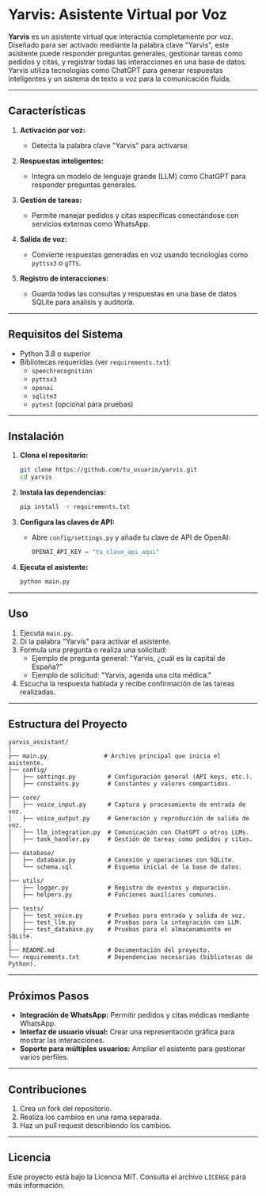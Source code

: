# Yarvis: Asistente Virtual por Voz

**Yarvis** es un asistente virtual que interactúa completamente por voz. Diseñado para ser activado mediante la palabra clave "Yarvis", este asistente puede responder preguntas generales, gestionar tareas como pedidos y citas, y registrar todas las interacciones en una base de datos. Yarvis utiliza tecnologías como ChatGPT para generar respuestas inteligentes y un sistema de texto a voz para la comunicación fluida.

---

## Características

1. **Activación por voz:**
   - Detecta la palabra clave "Yarvis" para activarse.

2. **Respuestas inteligentes:**
   - Integra un modelo de lenguaje grande (LLM) como ChatGPT para responder preguntas generales.

3. **Gestión de tareas:**
   - Permite manejar pedidos y citas específicas conectándose con servicios externos como WhatsApp.

4. **Salida de voz:**
   - Convierte respuestas generadas en voz usando tecnologías como `pyttsx3` o `gTTS`.

5. **Registro de interacciones:**
   - Guarda todas las consultas y respuestas en una base de datos SQLite para análisis y auditoría.

---

## Requisitos del Sistema

- Python 3.8 o superior
- Bibliotecas requeridas (ver `requirements.txt`):
  - `speechrecognition`
  - `pyttsx3`
  - `openai`
  - `sqlite3`
  - `pytest` (opcional para pruebas)

---

## Instalación

1. **Clona el repositorio:**
   ```bash
   git clone https://github.com/tu_usuario/yarvis.git
   cd yarvis
   ```

2. **Instala las dependencias:**
   ```bash
   pip install -r requirements.txt
   ```

3. **Configura las claves de API:**
   - Abre `config/settings.py` y añade tu clave de API de OpenAI:
     ```python
     OPENAI_API_KEY = "tu_clave_api_aqui"
     ```

4. **Ejecuta el asistente:**
   ```bash
   python main.py
   ```

---

## Uso

1. Ejecuta `main.py`.
2. Di la palabra "Yarvis" para activar el asistente.
3. Formula una pregunta o realiza una solicitud:
   - Ejemplo de pregunta general: "Yarvis, ¿cuál es la capital de España?"
   - Ejemplo de solicitud: "Yarvis, agenda una cita médica."
4. Escucha la respuesta hablada y recibe confirmación de las tareas realizadas.

---

## Estructura del Proyecto

```plaintext
yarvis_assistant/
|
├── main.py                # Archivo principal que inicia el asistente.
├── config/
│   ├── settings.py         # Configuración general (API keys, etc.).
│   ├── constants.py        # Constantes y valores compartidos.
│
├── core/
│   ├── voice_input.py      # Captura y procesamiento de entrada de voz.
│   ├── voice_output.py     # Generación y reproducción de salida de voz.
│   ├── llm_integration.py  # Comunicación con ChatGPT u otros LLMs.
│   ├── task_handler.py     # Gestión de tareas como pedidos y citas.
│
├── database/
│   ├── database.py         # Conexión y operaciones con SQLite.
│   └── schema.sql          # Esquema inicial de la base de datos.
│
├── utils/
│   ├── logger.py           # Registro de eventos y depuración.
│   ├── helpers.py          # Funciones auxiliares comunes.
│
├── tests/
│   ├── test_voice.py       # Pruebas para entrada y salida de voz.
│   ├── test_llm.py         # Pruebas para la integración con LLM.
│   ├── test_database.py    # Pruebas para el almacenamiento en SQLite.
│
├── README.md               # Documentación del proyecto.
└── requirements.txt        # Dependencias necesarias (bibliotecas de Python).
```

---

## Próximos Pasos

- **Integración de WhatsApp:** Permitir pedidos y citas médicas mediante WhatsApp.
- **Interfaz de usuario visual:** Crear una representación gráfica para mostrar las interacciones.
- **Soporte para múltiples usuarios:** Ampliar el asistente para gestionar varios perfiles.

---

## Contribuciones

1. Crea un fork del repositorio.
2. Realiza los cambios en una rama separada.
3. Haz un pull request describiendo los cambios.

---

## Licencia

Este proyecto está bajo la Licencia MIT. Consulta el archivo `LICENSE` para más información.

